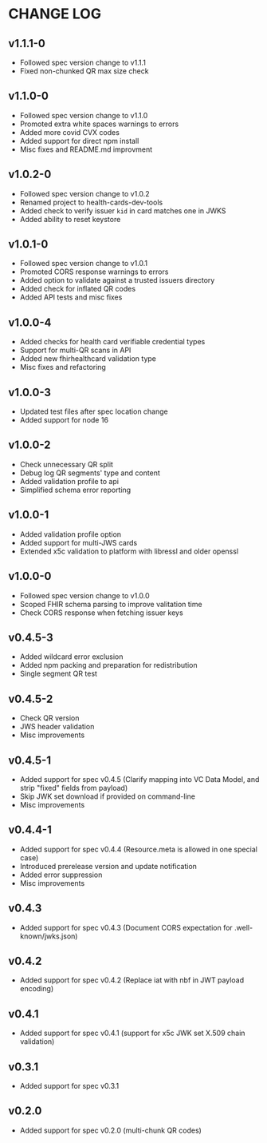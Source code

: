 # CHANGE LOG

## v1.1.1-0
 - Followed spec version change to v1.1.1
 - Fixed non-chunked QR max size check

## v1.1.0-0
 - Followed spec version change to v1.1.0
 - Promoted extra white spaces warnings to errors
 - Added more covid CVX codes
 - Added support for direct npm install
 - Misc fixes and README.md improvment

## v1.0.2-0
 - Followed spec version change to v1.0.2
 - Renamed project to health-cards-dev-tools
 - Added check to verify issuer `kid` in card matches one in JWKS
 - Added ability to reset keystore

## v1.0.1-0
 - Followed spec version change to v1.0.1
 - Promoted CORS response warnings to errors
 - Added option to validate against a trusted issuers directory
 - Added check for inflated QR codes
 - Added API tests and misc fixes

## v1.0.0-4
 - Added checks for health card verifiable credential types
 - Support for multi-QR scans in API
 - Added new fhirhealthcard validation type
 - Misc fixes and refactoring

## v1.0.0-3
 - Updated test files after spec location change
 - Added support for node 16

## v1.0.0-2
 - Check unnecessary QR split
 - Debug log QR segments' type and content
 - Added validation profile to api
 - Simplified schema error reporting

## v1.0.0-1
 - Added validation profile option
 - Added support for multi-JWS cards
 - Extended x5c validation to platform with libressl and older openssl

## v1.0.0-0
 - Followed spec version change to v1.0.0
 - Scoped FHIR schema parsing to improve valitation time
 - Check CORS response when fetching issuer keys

## v0.4.5-3
 - Added wildcard error exclusion
 - Added npm packing and preparation for redistribution
 - Single segment QR test

## v0.4.5-2
 - Check QR version
 - JWS header validation
 - Misc improvements

## v0.4.5-1
 - Added support for spec v0.4.5 (Clarify mapping into VC Data Model, and strip "fixed" fields from payload)
 - Skip JWK set download if provided on command-line
 - Misc improvements

## v0.4.4-1
 - Added support for spec v0.4.4 (Resource.meta is allowed in one special case)
 - Introduced prerelease version and update notification
 - Added error suppression
 - Misc improvements

## v0.4.3
 - Added support for spec v0.4.3 (Document CORS expectation for .well-known/jwks.json)

## v0.4.2
 - Added support for spec v0.4.2 (Replace iat with nbf in JWT payload encoding)

## v0.4.1
 - Added support for spec v0.4.1 (support for x5c JWK set X.509 chain validation)

## v0.3.1
 - Added support for spec v0.3.1

## v0.2.0
 - Added support for spec v0.2.0 (multi-chunk QR codes)
